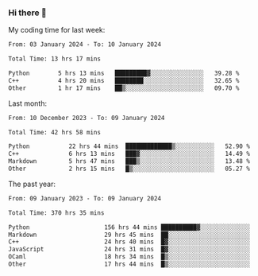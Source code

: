### Hi there 👋

My coding time for last week:

<!--START_SECTION:week-->

```txt
From: 03 January 2024 - To: 10 January 2024

Total Time: 13 hrs 17 mins

Python        5 hrs 13 mins   █████████▓░░░░░░░░░░░░░░░   39.28 %
C++           4 hrs 20 mins   ████████░░░░░░░░░░░░░░░░░   32.65 %
Other         1 hr 17 mins    ██▒░░░░░░░░░░░░░░░░░░░░░░   09.70 %
```

<!--END_SECTION:week-->

Last month:

<!--START_SECTION:month-->

```txt
From: 10 December 2023 - To: 09 January 2024

Total Time: 42 hrs 58 mins

Python           22 hrs 44 mins  █████████████▒░░░░░░░░░░░   52.90 %
C++              6 hrs 13 mins   ███▓░░░░░░░░░░░░░░░░░░░░░   14.49 %
Markdown         5 hrs 47 mins   ███▒░░░░░░░░░░░░░░░░░░░░░   13.48 %
Other            2 hrs 15 mins   █▒░░░░░░░░░░░░░░░░░░░░░░░   05.27 %
```

<!--END_SECTION:month-->

The past year:

<!--START_SECTION:year-->

```txt
From: 09 January 2023 - To: 09 January 2024

Total Time: 370 hrs 35 mins

Python                     156 hrs 44 mins ██████████▓░░░░░░░░░░░░░░   42.30 %
Markdown                   29 hrs 45 mins  ██░░░░░░░░░░░░░░░░░░░░░░░   08.03 %
C++                        24 hrs 40 mins  █▓░░░░░░░░░░░░░░░░░░░░░░░   06.66 %
JavaScript                 24 hrs 31 mins  █▓░░░░░░░░░░░░░░░░░░░░░░░   06.62 %
OCaml                      18 hrs 34 mins  █▒░░░░░░░░░░░░░░░░░░░░░░░   05.01 %
Other                      17 hrs 44 mins  █▒░░░░░░░░░░░░░░░░░░░░░░░   04.79 %
```

<!--END_SECTION:year-->
